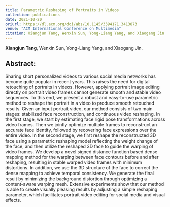 ```yaml
---
title: Parametric Reshaping of Portraits in Videos
collection: publications
date: 2021-10-20
oriurl: https://dl.acm.org/doi/abs/10.1145/3394171.3413873
venue: "ACM International Conference on Multimedia" 
citation: Xiangjun Tang, Wenxin Sun, Yong-Liang Yang, and Xiaogang Jin. 2021. Parametric Reshaping of Portraits in Videos. In Proceedings of the 29th ACM International Conference on Multimedia (MM ’21), October 20–24, 2021, Virtual Event, China. ACM, New York, NY, USA, 9 pages.
---
```



 **Xiangjun Tang**, Wenxin Sun, Yong-Liang Yang, and Xiaogang Jin.



## Abstract:

Sharing short personalized videos to various social media networks has become quite popular in recent years. This raises the need for digital retouching of portraits in videos. However, applying portrait image editing directly on portrait video frames cannot generate smooth and stable video sequences. To this end, we present a robust and easy-to-use parametric method to reshape the portrait in a video to produce smooth retouched results. Given an input portrait video, our method consists of two main stages: stabilized face reconstruction, and continuous  video reshaping. In the first stage, we start by estimating face rigid pose transformations across video frames. Then we jointly optimize multiple frames to reconstruct an accurate face identity, followed by recovering face expressions over the entire video. In the second stage, we first reshape the reconstructed 3D face using a parametric reshaping model reflecting the weight change of the face, and then utilize the reshaped 3D face to guide the warping of video frames. We develop a novel signed distance function based dense mapping method for the warping between face contours before and after reshaping, resulting in stable warped video frames with minimum distortions. In addition, we use the 3D structure of the face to correct the dense mapping to achieve temporal consistency. We generate the final result by minimizing the background distortion through optimizing a content-aware warping mesh. Extensive experiments show that our method is able to create visually pleasing results by adjusting a simple reshaping parameter, which facilitates portrait video editing for social media and visual effects.